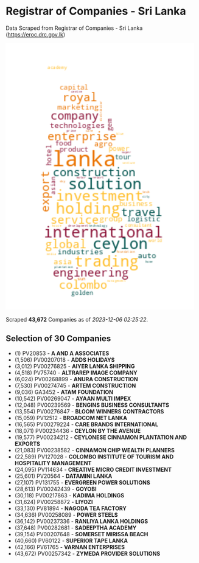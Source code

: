 # Registrar of Companies - Sri Lanka

Data Scraped from Registrar of Companies - Sri Lanka (https://eroc.drc.gov.lk)

![word-cloud](data/word_cloud.png)

Scraped **43,672** Companies as of *2023-12-06 02:25:22*.


## Selection of 30 Companies

* (1) PV20853 - **A AND A ASSOCIATES**
* (1,506) PV00207018 - **ADDS HOLIDAYS**
* (3,012) PV00276825 - **AIYER LANKA SHIPPING**
* (4,518) PV75740 - **ALTRAREP IMAGE COMPANY**
* (6,024) PV00268899 - **ANURA CONSTRUCTION**
* (7,530) PV00274745 - **ARTEM CONSTRUCTION**
* (9,036) GA3452 - **ATAM FOUNDATION**
* (10,542) PV00269047 - **AYAAN MULTI IMPEX**
* (12,048) PV00239569 - **BENGINS BUSINESS CONSULTANTS**
* (13,554) PV00276847 - **BLOOM WINNERS CONTRACTORS**
* (15,059) PV12512 - **BROADCOM NET LANKA**
* (16,565) PV00279224 - **CARE BRANDS INTERNATIONAL**
* (18,071) PV00234436 - **CEYLON BY THE AVENUE**
* (19,577) PV00234212 - **CEYLONESE CINNAMON PLANTATION AND EXPORTS**
* (21,083) PV00238582 - **CINNAMON CHIP WEALTH PLANNERS**
* (22,589) PV127028 - **COLOMBO INSTITUTE OF TOURISM AND HOSPITALITY MANAGEMENT**
* (24,095) PV114634 - **CREATIVE MICRO CREDIT INVESTMENT**
* (25,601) PV20564 - **DATAMINI LANKA**
* (27,107) PV131755 - **EVERGREEN POWER SOLUTIONS**
* (28,613) PV00242439 - **GOYOBI**
* (30,118) PV00217863 - **KADIMA HOLDINGS**
* (31,624) PV00258872 - **LIYOZI**
* (33,130) PV81894 - **NAGODA TEA FACTORY**
* (34,636) PV00258089 - **POWER STEELS**
* (36,142) PV00237336 - **RANLIYA LANKA HOLDINGS**
* (37,648) PV00282681 - **SADEEPTHA ACADEMY**
* (39,154) PV00207648 - **SOMERSET MIRISSA BEACH**
* (40,660) PV60122 - **SUPERIOR TAPE LANKA**
* (42,166) PV61765 - **VARNAN ENTERPRISES**
* (43,672) PV00257342 - **ZYMEDA PROVIDER SOLUTIONS**